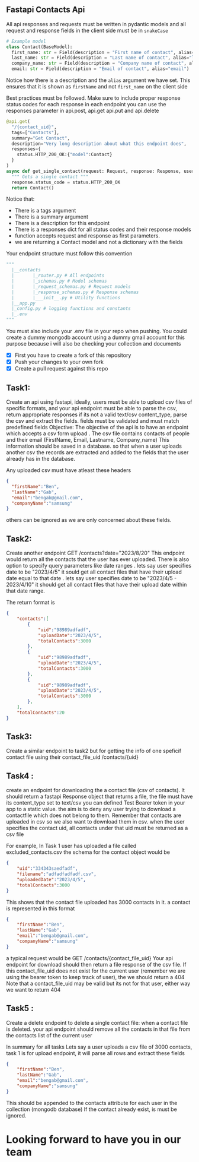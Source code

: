 ## Fastapi Contacts Api

All api responses and requests must be written in pydantic models and all request and response fields in the client side must be in `snakeCase`

```python
# Example model
class Contact(BaseModel):
  first_name: str = Field(description = "First name of contact", alias="firstName")
  last_name: str = Field(description = "Last name of contact", alias="lastName")
  company_name: str = Field(description = "Company name of contact", alias="companyName")
  email: str = Field(description = "Email of contact", alias="email")
```
Notice how there is a description and the `alias` argument we have set. This ensures that it is shown as `firstName` and not `first_name` on the client side

Best practices must be followed. Make sure to include proper response status codes for each response in each endpoint
you can use the responses parameter in api.post, api.get api.put and api.delete

```python
@api.get(
  "/{contact_uid}",
  tags=["Contacts"],
  summary="Get Contact",
  description="Very long description about what this endpoint does",
  responses={
    status.HTTP_200_OK:{"model":Contact}
  }
)
async def get_single_contact(request: Request, response: Response, user=Depends(get_current_user)):
  """ Gets a single contact """
  response.status_code = status.HTTP_200_OK
  return Contact()
```
Notice that:
- There is a tags argument
- There is a summary argument
- There is a description for this endpoint
- There is a responses dict for all status codes and their response models
- function accepts request and response as first parameters.
- we are returning a Contact model and not a dictionary with the fields

Your endpoint structure must follow this convention
```python
"""
  |__contacts
  |       |_router.py # All endpoints
  |       |_schemas.py # Model schemas
  |       |_request_schemas.py # Request models
  |       |_response_schemas.py # Response schemas
  |       |___init__.py # Utility functions
  |__app.py
  |_config.py # logging functions and constants
  |_.env
"""
```

You must also include your .env file in your repo when pushing. You could create a dummy mongodb account using a dummy gmail account for this purpose because i will also be checking your collection and documents

- [x] First you have to create a fork of this repository
- [x] Push your changes to your own fork
- [x] Create a pull request against this repo

## Task1:
Create an api using fastapi, ideally, users must be able to upload csv files of specific formats, and your api endpoint must be able to parse the csv, return appropriate responses if its not a valid text/csv content_type, parse the csv and     extract the fields. fields must be validated and must match predefined fields
Objective: The objective of the api is to have an endpoint which accepts a csv form upload . The csv file contains contacts of people and their email (FirstName, Email, Lastname, Company_name)
This information should be saved in a database. so that when a user uploads another csv the records are extracted and added to the fields that the user already has in the database.

Any uploaded csv must have atleast these headers
```json
{
  "firstName":"Ben",
  "lastName":"Gab",
  "email":"bengab@gmail.com",
  "companyName":"samsung"
}
```
others can be ignored as we are only concerned about these fields.

## Task2: 
Create another endpoint GET /contacts?date="2023/8/20"
This endpoint would return all the contacts that the user has ever uploaded.
There is also option to specify query parameters like date ranges . lets say user specifies date to be "2023/4/5" it sould get
all contact files that have their upload date equal to that date . lets say user specifies date to be "2023/4/5 - 2023/4/10" it should get
all contact files that have their upload date within that date range.

The return format is 
```json
{
	"contacts":[
		{
			"uid":"98989adfadf",
			"uploadDate":"2023/4/5",
			"totalContacts":3000
		},
		{
			"uid":"98989adfadf",
			"uploadDate":"2023/4/5",
			"totalContacts":3000
		},
		{
			"uid":"98989adfadf",
			"uploadDate":"2023/4/5",
			"totalContacts":3000
		},
	],
	"totalContacts":20
}
```

## Task3: 
Create a similar endpoint to task2 but for getting the info of one speficif contact file using their contact_file_uid
/contacts/{uid}


## Task4 :
create an endpoint for downloading the a contact file (csv of contacts). It should return a 
fastapi Response object that returns a file, the file must have its content_type set to text/csv
you can defined Test Bearer token in your app to a static value. the aim is to deny any user 
trying to download a contactfile which does not belong to them. Remember that contacts are uploaded in 
csv so we also want to download them in csv. when the user specifies the contact uid, 
all contacts under that uid must be returned as a csv file

For example, In Task 1 user has uploaded a file called excluded_contacts.csv the schema for the contact object would be
```json
{
	"uid":"334343saedfadf",
	"filename":"adfadfadfadf.csv",
	"uploadedDate":"2023/4/5",
	"totalContacts":3000
}
```

This shows that the contact file uploaded has 3000 contacts in it. a contact is represented in this format

```json
{
	"firstName":"Ben",
	"lastName":"Gab",
	"email":"bengab@gmail.com",
	"companyName":"samsung"
}
```

a typical request would be GET /contacts/{contact_file_uid}
Your api endpoint for download should then return a file response of the csv file. 
If this contact_file_uid does not exist for the current user (remember we are 
	using the bearer token to keep track of user), the we should return a 404
Note that a contact_file_uid may be valid but its not for that user, either way we want to return 404

## Task5 :
Create a delete endpoint to delete a single contact file:
when a contact file is deleted. your api endpoint should remove all the contacts 
in that file from the contacts list of the current user


In summary for all tasks
Lets say a user uploads a csv file of 3000 contacts, task 1 is for upload endpoint, it will parse all rows and extract these fields
```json
{
	"firstName":"Ben",
	"lastName":"Gab",
	"email":"bengab@gmail.com",
	"companyName":"samsung"
}
```

This should be appended to the contacts attribute for each user in the collection (mongodb database)
If the contact already exist, is must be ignored.

# Looking forward to have you in our team

